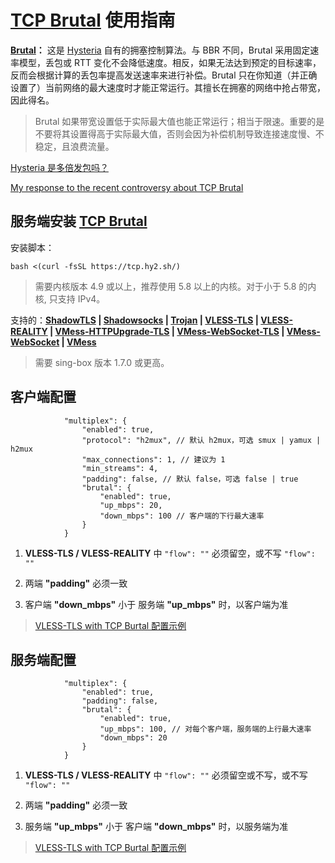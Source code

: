 # [TCP Brutal](https://github.com/apernet/tcp-brutal) 使用指南

**[Brutal](https://hysteria.network/zh/docs/advanced/Full-Server-Config/#_6)：** 这是 [Hysteria](https://github.com/apernet/hysteria) 自有的拥塞控制算法。与 BBR 不同，Brutal 采用固定速率模型，丢包或 RTT 变化不会降低速度。相反，如果无法达到预定的目标速率，反而会根据计算的丢包率提高发送速率来进行补偿。Brutal 只在你知道（并正确设置了）当前网络的最大速度时才能正常运行。其擅长在拥塞的网络中抢占带宽，因此得名。

> Brutal 如果带宽设置低于实际最大值也能正常运行；相当于限速。重要的是不要将其设置得高于实际最大值，否则会因为补偿机制导致连接速度慢、不稳定，且浪费流量。

[Hysteria 是多倍发包吗？](https://hysteria.network/zh/docs/misc/Hysteria-Brutal/)

[My response to the recent controversy about TCP Brutal](https://gist.github.com/tobyxdd/0993ac063b2eee94f7d36ddd786f52ce)

## 服务端安装 [TCP Brutal](https://github.com/apernet/tcp-brutal/blob/master/README.zh.md#%E7%94%A8%E6%88%B7%E6%8C%87%E5%8D%97)

安装脚本：

```
bash <(curl -fsSL https://tcp.hy2.sh/)
```

> 需要内核版本 4.9 或以上，推荐使用 5.8 以上的内核。对于小于 5.8 的内核, 只支持 IPv4。

支持的：**[ShadowTLS](ShadowTLS) | [Shadowsocks](Shadowsocks) | [Trojan](Trojan) | [VLESS-TLS](VLESS-Vision-TLS) | [VLESS-REALITY](VLESS-Vision-REALITY) | [VMess-HTTPUpgrade-TLS](VMess-HTTPUpgrade-TLS) | [VMess-WebSocket-TLS](VMess-WebSocket-TLS) | [VMess-WebSocket](VMess-WebSocket) | [VMess](VMess)**

> 需要 sing-box 版本 1.7.0 或更高。

## 客户端配置

```jsonc
            "multiplex": {
                "enabled": true,
                "protocol": "h2mux", // 默认 h2mux，可选 smux | yamux | h2mux
                "max_connections": 1, // 建议为 1
                "min_streams": 4,
                "padding": false, // 默认 false，可选 false | true
                "brutal": {
                    "enabled": true,
                    "up_mbps": 20,
                    "down_mbps": 100 // 客户端的下行最大速率
                }
            }
```

1. **VLESS-TLS / VLESS-REALITY** 中 `"flow": ""` 必须留空，或不写 `"flow": ""`

2. 两端 **"padding"** 必须一致

3. 客户端 **"down_mbps"** 小于 服务端 **"up_mbps"** 时，以客户端为准

> [VLESS-TLS with TCP Burtal 配置示例](config_client.json)

## 服务端配置

```jsonc
            "multiplex": {
                "enabled": true,
                "padding": false,
                "brutal": {
                    "enabled": true,
                    "up_mbps": 100, // 对每个客户端，服务端的上行最大速率
                    "down_mbps": 20
                }
            }
```

1. **VLESS-TLS / VLESS-REALITY** 中 `"flow": ""` 必须留空或不写，或不写 `"flow": ""`

2. 两端 **"padding"** 必须一致

3. 服务端 **"up_mbps"** 小于 客户端 **"down_mbps"** 时，以服务端为准

> [VLESS-TLS with TCP Burtal 配置示例](config_server.json)
